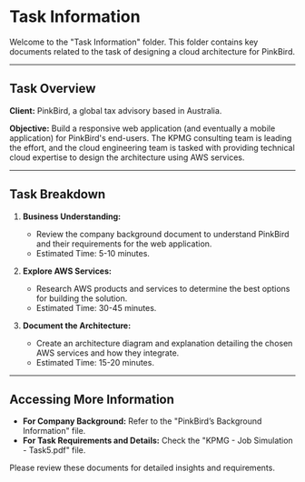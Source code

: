 # Task Information

Welcome to the "Task Information" folder. This folder contains key documents related to the task of designing a cloud architecture for PinkBird.

---

## Task Overview

**Client:** PinkBird, a global tax advisory based in Australia.

**Objective:** Build a responsive web application (and eventually a mobile application) for PinkBird's end-users. The KPMG consulting team is leading the effort, and the cloud engineering team is tasked with providing technical cloud expertise to design the architecture using AWS services.

---

## Task Breakdown

1. **Business Understanding:** 
   - Review the company background document to understand PinkBird and their requirements for the web application.
   - Estimated Time: 5-10 minutes.

2. **Explore AWS Services:**
   - Research AWS products and services to determine the best options for building the solution.
   - Estimated Time: 30-45 minutes.

3. **Document the Architecture:**
   - Create an architecture diagram and explanation detailing the chosen AWS services and how they integrate.
   - Estimated Time: 15-20 minutes.

---

## Accessing More Information

- **For Company Background:** Refer to the "PinkBird’s Background Information" file.
- **For Task Requirements and Details:** Check the "KPMG - Job Simulation - Task5.pdf" file.

Please review these documents for detailed insights and requirements.
